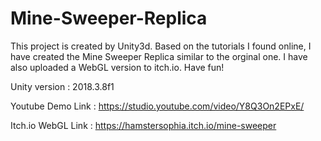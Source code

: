 # Mine-Sweeper-Replica
This project is created by Unity3d. Based on the tutorials I found online, I have created the Mine Sweeper Replica similar to the orginal one. I have also uploaded a WebGL version to itch.io. Have fun!

Unity version : 2018.3.8f1

Youtube Demo Link : https://studio.youtube.com/video/Y8Q3On2EPxE/

Itch.io WebGL Link : https://hamstersophia.itch.io/mine-sweeper
